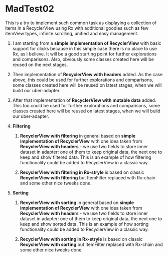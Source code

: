 # MadTest02

This is a try to implement such common task as displaying a collection of items in a RecyclerView
using Rx with additional goodies such as few itemView types, infinite scrolling, unified and easy
management.

1. I am starting from a **simple implementation of RecyclerView** with basic support for clicks because
in this simple case there is no place to use Rx, as I believe. It will be a good starting point for
further explorations and comparisons. Also, obviously some classes created here will be reused on
the next stages.

2. Then implementation of **RecyclerView with headers** added. As the case above, this could be used
for further explorations and comparisons, some classes created here will be reused on latest stages,
when we will build our uber-adapter.

3. After that implementation of **RecyclerView with mutable data** added. This too could be used for
further explorations and comparisons, some classes created here will be reused on latest stages,
when we will build our uber-adapter.

4. **Filtering**

    1. **RecyclerView with filtering** in general based on **simple implementation of RecyclerView** with
    one idea taken from **RecyclerView with headers** - we use two fields to store inner dataset in adapter:
    one of them to keep original data, the next one to keep and show filtered data. This is an example of
    how filtering functionality could be added to RecyclerView in a classic way.

    2. **RecyclerView with filtering in Rx-stryle** is based on classic **RecyclerView with filtering** but
    ItemFilter replaced with Rx-chain and some other nice tweeks done.

5. **Sorting**

    1. **RecyclerView with sorting** in general based on **simple implementation of RecyclerView** with
    one idea taken from **RecyclerView with headers** - we use two fields to store inner dataset in adapter:
    one of them to keep original data, the next one to keep and show sorted data. This is an example of
    how sorting functionality could be added to RecyclerView in a classic way.

    2. **RecyclerView with sorting in Rx-stryle** is based on classic **RecyclerView with sorting** but
    ItemFilter replaced with Rx-chain and some other nice tweeks done.
